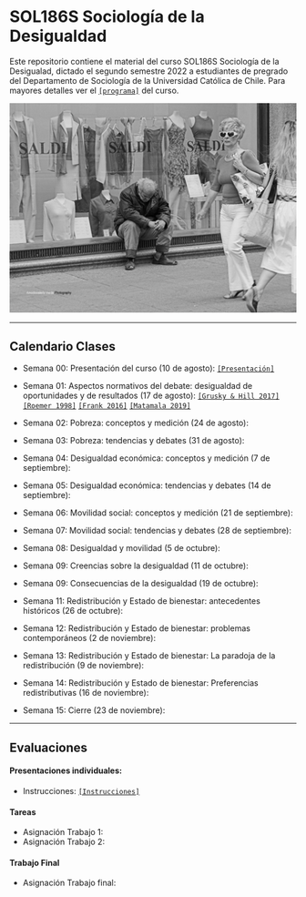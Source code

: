 # SOL186S Sociología de la Desigualdad
Este repositorio contiene el material del curso SOL186S Sociología de la Desigualad, dictado el segundo semestre 2022 a estudiantes de pregrado del Departamento de Sociología de la Universidad Católica de Chile. Para mayores detalles ver el [`[programa]`](files/syllabus.pdf) del curso.


![ineq](files/ineq.png)

---

## Calendario Clases

- Semana 00: Presentación del curso (10 de agosto): [`[Presentación]`](https://mebucca.github.io/sdd_sol186s/slides/class_0/class_0#1) 

- Semana 01: Aspectos normativos del debate: desigualdad de oportunidades y de resultados (17 de agosto): [`[Grusky & Hill 2017]`](readings/Grusky_Hill_2017.pdf) [`[Roemer 1998]`](readings/Roemer_1998.pdf) [`[Frank 2016]`](readings/Frank_2016.pdf) [`[Matamala 2019]`](readings/Matamala_2019.pdf)

- Semana 02:  Pobreza: conceptos y medición (24 de agosto):

- Semana 03: Pobreza: tendencias y debates (31 de agosto):

- Semana 04: Desigualdad económica: conceptos y medición  (7 de septiembre):

- Semana 05: Desigualdad económica: tendencias y debates  (14 de septiembre):

- Semana 06: Movilidad social: conceptos y medición   (21 de septiembre):

- Semana 07: Movilidad social: tendencias y debates (28 de septiembre):

- Semana 08: Desigualdad y movilidad  (5 de octubre):

- Semana 09: Creencias sobre la desigualdad (11 de octubre):

- Semana 09: Consecuencias de la desigualdad (19 de octubre):

- Semana 11: Redistribución y Estado de bienestar: antecedentes históricos (26 de octubre):

- Semana 12: Redistribución y Estado de bienestar: problemas contemporáneos (2 de noviembre):

- Semana 13: Redistribución y Estado de bienestar: La paradoja de la redistribución (9 de noviembre):

- Semana 14: Redistribución y Estado de bienestar: Preferencias redistributivas (16 de noviembre):

- Semana 15: Cierre (23 de noviembre):


---

## Evaluaciones

#### Presentaciones individuales:

- Instrucciones: [`[Instrucciones]`](files/protocolo.pdf) 

#### Tareas

- Asignación Trabajo 1: 
- Asignación Trabajo 2: 


#### Trabajo Final

- Asignación Trabajo final: 

